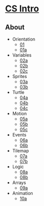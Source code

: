 # [CS Intro](/courses/csintro)

## About

* Orientation
    * [01](/courses/csintro1/orientation/birthday-algorithm)
    * [01a](/courses/csintro1/orientation/makecode-orientation)
* Variables
    * [02a](/courses/csintro1/variables/sprites)
    * [02b](/courses/csintro1/variables/variable-math)
    * [02c](/courses/csintro1/variables/coordinate-walker)
* Sprites
    * [03a](/courses/csintro1/sprites/collage)
    * [03b](/courses/csintro1/sprites/hello-sprite)
* Turtle
    * [04a](/courses/csintro1/loops/turtle)
    * [04b](/courses/csintro1/loops/change-by)
    * [04c](/courses/csintro1/loops/spiral)
* Motion
    * [05a](/courses/csintro1/motion/sprite-motion)
    * [05b](/courses/csintro1/motion/overlap)
    * [05c](/courses/csintro1/motion/projectiles)
* Events
    * [06a](/courses/csintro1/events/functions)
    * [06b](/courses/csintro1/events/loop-events)
* Tilemap
    * [07a](/courses/csintro1/tilemap/intro)
    * [07b](/courses/csintro1/tilemap/collisions)
* Logic
    * [08a](/courses/csintro1/logic/onditionals)
    * [08b](/courses/csintro1/logic/booleans)
* Arrays
    * [09a](/courses/csintro1/arrays/intro)
* Animation
    * [10a](/courses/csintro1/animation/intro)